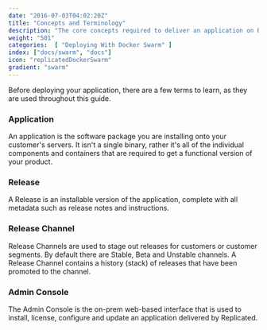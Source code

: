 ```yaml
---
date: "2016-07-03T04:02:20Z"
title: "Concepts and Terminology"
description: "The core concepts required to deliver an application on Replicated using Docker Swarm."
weight: "501"
categories:  [ "Deploying With Docker Swarm" ]
index: ["docs/swarm", "docs"]
icon: "replicatedDockerSwarm"
gradient: "swarm"
---
```


Before deploying your application, there are a few terms to learn, as they are used throughout this guide.

### Application
An application is the software package you are installing onto your customer's servers. It isn't a single binary, rather it's all of the individual components and containers that are required to get a functional version of your product.

### Release
A Release is an installable version of the application, complete with all metadata such as release notes and instructions.

### Release Channel
Release Channels are used to stage out releases for customers or customer segments. By default there are Stable, Beta and Unstable channels. A Release Channel contains a history (stack) of releases that have been promoted to the channel.

### Admin Console
The Admin Console is the on-prem web-based interface that is used to install, license, configure and update an application delivered by Replicated.
